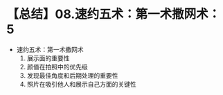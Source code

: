 # 【总结】08.速约五术：第一术撒网术：5

-   速约五术：第一术撒网术
    1.  展示面的重要性
    2.  颜值在拍照中的优先级
    3.  发现最佳角度和后期处理的重要性
    4.  照片在吸引他人和展示自己方面的关键性